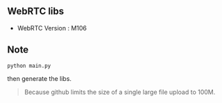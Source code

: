 
## WebRTC libs

* WebRTC Version : M106

## Note

```
python main.py
```

then generate the libs. 

> Because github limits the size of a single large file upload to 100M.


